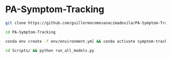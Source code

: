 # PA-Symptom-Tracking

```bash
git clone https://github.com/guillermocomesanacimadevila/PA-Symptom-Tracking.git
```

```bash
cd PA-Symptom-Tracking
```

```bash
conda env create -f env/environment.yml && conda activate symptom-tracking
```

```bash
cd Scripts/ && python run_all_models.py
```


